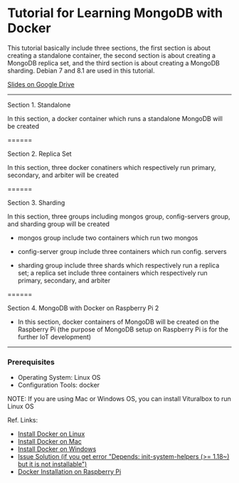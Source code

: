 # Tutorial for Learning MongoDB with Docker

This tutorial basically include three sections, the first section is about creating a standalone container, the second section is about creating a MongoDB replica set, and the third section is about creating a MongoDB sharding. Debian 7 and 8.1 are used in this tutorial.

[Slides on Google Drive](https://drive.google.com/folderview?id=0BzeAAvM5Ha9sNHh3SU4tYkRtYUU&usp=sharing)

------

Section 1. Standalone

In this section, a docker container which runs a standalone MongoDB will be created

======

Section 2. Replica Set

In this section, three docker conatiners which respectively run primary, secondary, and arbiter will be created

======

Section 3. Sharding

In this section, three groups including mongos group, config-servers group, and sharding group will be created

* mongos group include two containers which run two mongos

* config-server group include three containers which run config. servers

* sharding group include three shards which respectively run a replica set; a replica set include three containers which respectively run primary, secondary, and arbiter

======

Section 4. MongoDB with Docker on Raspberry Pi 2

* In this section, docker containers of MongoDB will be created on the Raspberry Pi (the purpose of MongoDB setup on Raspberry Pi is for the further IoT development)

------

### Prerequisites

+ Operating System: Linux OS
+ Configuration Tools: docker

NOTE: If you are using Mac or Windows OS, you can install Vituralbox to run Linux OS

Ref. Links:

- [Install Docker on Linux](https://docs.docker.com/linux/step_one/)
- [Install Docker on Mac](https://docs.docker.com/engine/installation/mac/)
- [Install Docker on Windows](https://docs.docker.com/windows/step_one/)
- [Issue Solution (if you get error "Depends: init-system-helpers (>= 1.18~) but it is not installable")](https://github.com/docker/docker/issues/16878)
- [Docker Installation on Raspberry Pi](https://github.com/umiddelb/armhf/wiki/Get-Docker-up-and-running-on-the-RaspberryPi-%28ARMv6%29-in-three-steps)